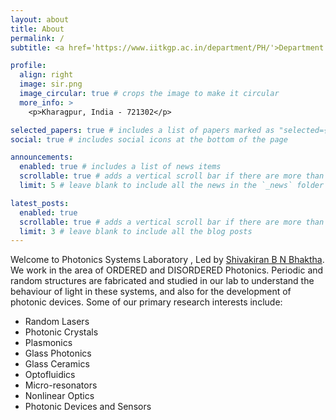 ```yaml
---
layout: about
title: About
permalink: /
subtitle: <a href='https://www.iitkgp.ac.in/department/PH/'>Department of Physics, Indian Insititute of Technology Khrargpur</a>

profile:
  align: right
  image: sir.png
  image_circular: true # crops the image to make it circular
  more_info: >
    <p>Kharagpur, India - 721302</p>

selected_papers: true # includes a list of papers marked as "selected={true}"
social: true # includes social icons at the bottom of the page

announcements:
  enabled: true # includes a list of news items
  scrollable: true # adds a vertical scroll bar if there are more than 3 news items
  limit: 5 # leave blank to include all the news in the `_news` folder

latest_posts:
  enabled: true
  scrollable: true # adds a vertical scroll bar if there are more than 3 new posts items
  limit: 3 # leave blank to include all the blog posts
---
```

Welcome to Photonics Systems Laboratory , Led by <a href='https://www.iitkgp.ac.in/department/PH/faculty/ph-kiranbhaktha'>Shivakiran B N Bhaktha</a>. We work in the area of ORDERED and DISORDERED Photonics. Periodic and random structures are fabricated and studied in our lab to understand the behaviour of light in these systems, and also for the development of photonic devices. 
Some of our primary research interests include:
- Random Lasers
- Photonic Crystals
- Plasmonics
- Glass Photonics
- Glass Ceramics
- Optofluidics
- Micro-resonators
- Nonlinear Optics
- Photonic Devices and Sensors 

<!-- 
Write your biography here. Tell the world about yourself. Link to your favorite [subreddit](http://reddit.com). You can put a picture in, too. The code is already in, just name your picture `prof_pic.jpg` and put it in the `img/` folder.

Put your address / P.O. box / other info right below your picture. You can also disable any of these elements by editing `profile` property of the YAML header of your `_pages/about.md`. Edit `_bibliography/papers.bib` and Jekyll will render your [publications page](/al-folio/publications/) automatically.

Link to your social media connections, too. This theme is set up to use [Font Awesome icons](https://fontawesome.com/) and [Academicons](https://jpswalsh.github.io/academicons/), like the ones below. Add your Facebook, Twitter, LinkedIn, Google Scholar, or just disable all of them.
-->
